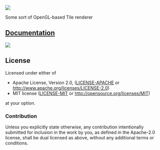 [![](https://travis-ci.org/rustcod/gltile.svg?branch=master)](https://travis-ci.org/rustcod/gltile)

Some sort of OpenGL-based Tile renderer

## [Documentation](https://docs.rs/gltile)

[![](https://docs.rs/gltile/badge.svg)](https://docs.rs/gltile)

## License

Licensed under either of

 * Apache License, Version 2.0, ([LICENSE-APACHE](LICENSE-APACHE) or http://www.apache.org/licenses/LICENSE-2.0)
 * MIT license ([LICENSE-MIT](LICENSE-MIT) or http://opensource.org/licenses/MIT)

at your option.

### Contribution

Unless you explicitly state otherwise, any contribution intentionally submitted
for inclusion in the work by you, as defined in the Apache-2.0 license, shall be dual licensed as above, without any
additional terms or conditions.
